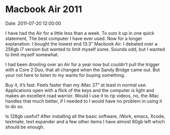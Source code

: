 # Macbook Air 2011

Date: 2011-07-20 12:00:00

I have had the Air for a little less than a week. To sum it up in one quick statement, The best computer I have ever used. Now for a longer explanation. I bought the lowest end 13.3” Macbook Air. I debated over a 256gb i7 version but wanted to limit myself some. Sounds odd, but I wanted to limit myself somewhat.

I had been drooling over an Air for a year now but couldn’t pull the trigger with a Core 2 Duo, that all changed when the Sandy Bridge came out. But your not here to listen to my wants for buying something.

Buy it, it’s fast. Feels faster than my iMac 27” at least in normal use. Applications open with a flick of the keys and the computer is light and makes an excellent road warrior. Would I use it to rip videos, no, the iMac handles that much better, if I needed to I would have no problem in using it to do so.

Is 128gb useful? After installing all the basic software, iWork, emacs, Xcode, textmate, text expander and a few other items I have almost 80gb left which should be enough.
